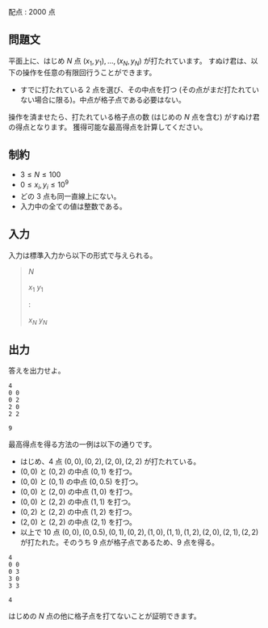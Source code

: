 配点 : $2000$ 点

## 問題文

平面上に、はじめ $N$ 点 $(x_1, y_1), \ldots, (x_N, y_N)$ が打たれています。
すぬけ君は、以下の操作を任意の有限回行うことができます。

- すでに打たれている $2$ 点を選び、その中点を打つ (その点がまだ打たれていない場合に限る)。中点が格子点である必要はない。

操作を済ませたら、打たれている格子点の数 (はじめの $N$ 点を含む) がすぬけ君の得点となります。
獲得可能な最高得点を計算してください。

## 制約

- $3 \leq N \leq 100$
- $0 \leq x_i, y_i \leq 10^9$
- どの $3$ 点も同一直線上にない。
- 入力中の全ての値は整数である。

## 入力

入力は標準入力から以下の形式で与えられる。

> $N$
> 
> $x_1$ $y_1$
> 
> $:$
> 
> $x_N$ $y_N$

## 出力

答えを出力せよ。

```input1
4
0 0
0 2
2 0
2 2
```

```output1
9
```

最高得点を得る方法の一例は以下の通りです。

- はじめ、$4$ 点 $(0, 0), (0, 2), (2, 0), (2, 2)$ が打たれている。
- $(0, 0)$ と $(0, 2)$ の中点 $(0, 1)$ を打つ。
- $(0, 0)$ と $(0, 1)$ の中点 $(0, 0.5)$ を打つ。
- $(0, 0)$ と $(2, 0)$ の中点 $(1, 0)$ を打つ。
- $(0, 0)$ と $(2, 2)$ の中点 $(1, 1)$ を打つ。
- $(0, 2)$ と $(2, 2)$ の中点 $(1, 2)$ を打つ。
- $(2, 0)$ と $(2, 2)$ の中点 $(2, 1)$ を打つ。
- 以上で $10$ 点 $(0, 0), (0, 0.5), (0, 1), (0, 2), (1, 0), (1, 1), (1, 2), (2, 0), (2, 1), (2, 2)$ が打たれた。そのうち $9$ 点が格子点であるため、$9$ 点を得る。

```input2
4
0 0
0 3
3 0
3 3
```

```output2
4
```

はじめの $N$ 点の他に格子点を打てないことが証明できます。